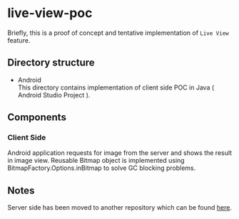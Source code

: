 # live-view-poc

Briefly, this is a proof of concept and tentative implementation of `Live View` feature.

## Directory structure
- Android  
  This directory contains implementation of client side POC in Java ( Android Studio Project ).

## Components

### Client Side

Android application requests for image from the server and shows the result in image view. 
Reusable Bitmap object is implemented using BitmapFactory.Options.inBitmap to solve GC blocking problems. 

## Notes

Server side has been moved to another repository which can be found [here](https://github.com/hibikiledo/A-Liveview-Feeder).





